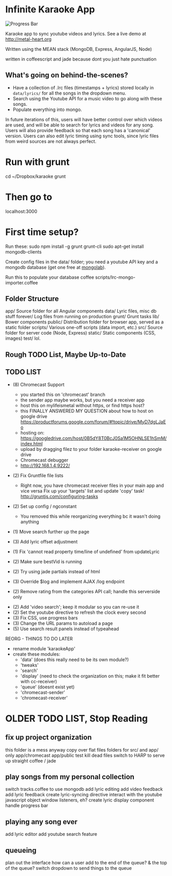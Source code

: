 # Infinite Karaoke App
![Progress Bar](http://progressed.io/bar/30?title=progress)

Karaoke app to sync youtube videos and lyrics. See a live demo at http://metal-heart.org

Written using the MEAN stack (MongoDB, Express, AngularJS, Node)

written in coffeescript and jade because dont you just hate punctuation

## What's going on behind-the-scenes?
- Have a collection of .lrc files (timestamps + lyrics) stored locally in `data/lyrics/` for all the songs in the dropdown menu.
- Search using the Youtube API for a music video to go along with these songs.
- Populate everything into mongo.

In future iterations of this, users will have better control over which videos are used, and will be able to search for lyrics and videos for any song. Users will also provide feedback so that each song has a 'canonical' version. Users can also edit lyric timing using sync tools, since lyric files from weird sources are not always perfect.

# Run with grunt
cd ~/Dropbox/karaoke
grunt

# Then go to
localhost:3000

# First time setup?
Run these:
sudo npm install -g grunt grunt-cli
sudo apt-get install mongodb-clients

Create config files in the data/ folder; you need a youtube API key and a mongodb database (get one free at [mongolab](http://mongolab.com)).

Run this to populate your database
coffee scripts/lrc-mongo-importer.coffee

## Folder Structure
app/
  Source folder for all Angular components
data/
  Lyric files, misc db stuff
forever/
  Log files from running on production
grunt/
  Grunt tasks
lib/
  Bower components
public/
  Distribution folder for browser app, served as a static folder
scripts/
  Various one-off scripts (data import, etc.)
src/
  Source folder for server code (Node, Express)
static/
  Static components (CSS, images)
test/
  lol.


## Rough TODO List, Maybe Up-to-Date


## TODO LIST
- (8) Chromecast Support
  + you started this on 'chromecast' branch
  + the sender app maybe works, but you need a receiver app
  + host this on mylifeismetal without https, or find https host?
  + this FINALLY ANSWERED MY QUESTION about how to host on google drive
    https://productforums.google.com/forum/#!topic/drive/MyD7dgLJaEo
  + hosting on:
    https://googledrive.com/host/0B5dY8T0BcJ0Sa1M5OHNLSE1hSmM/index.html
  + upload by dragging filez to your folder karaoke-receiver on google drive
  + Chromecast debugger
  + http://192.168.1.4:9222/

- (2) Fix Gruntfile file lists
  + Right now, you have chromecast receiver files in your main app
    and vice versa
    Fix up your 'targets' list and update 'copy' task!
    http://gruntjs.com/configuring-tasks

- (2) Set up config / ngconstant
    + You removed this while reorganizing everything bc it wasn't 
      doing anything
- (1) Move search further up the page
- (3) Add lyric offset adjustment
- (1) Fix 'cannot read property time/line of undefined' from updateLyric
- (2) Make sure bestVid is running
- (2) Try using jade partials instead of html
- (3) Override $log and implement AJAX /log endpoint
- (2) Remove rating from the categories API call; handle this serverside only

+ (2) Add 'video search'; keep it modular so you can re-use it
+ (2) Set the youtube directive to refresh the clock every second
+ (3) Fix CSS, use progress bars
+ (3) Change the URL params to autoload a page
+ (5) Use search result panels instead of typeahead



REORG - THINGS TO DO LATER
- rename module 'karaokeApp'
- create these modules:
  + 'data' (does this really need to be its own module?)
  + 'tweaks'
  + 'search'
  + 'display' (need to check the organization on this; make it fit better with cc-receiver)
  + 'queue' (doesnt exist yet)
  + 'chromecast-sender'
  + 'chromecast-receiver'


# OLDER TODO LIST, Stop Reading

fix up project organization
---------------------
this folder is a mess anyway
copy over flat files
folders for src/ and app/ only 
  app/chromecast
  app/public
  test
kill dead files
switch to HARP to serve up straight coffee / jade

play songs from my personal collection
--------------------------------------
switch tracks.coffee to use mongodb
add lyric editing
add video feedback
add lyric feedback
create lyric-syncing directive
  interact with the youtube javascript object
    window listeners, eh?
  create lyric display component
  handle progress bar


playing any song ever
---------------------
add lyric editor
add youtube search feature

queueing
--------
plan out the interface
  how can a user add to the end of the queue? 
  & the top of the queue?
switch dropdown to send things to the queue


